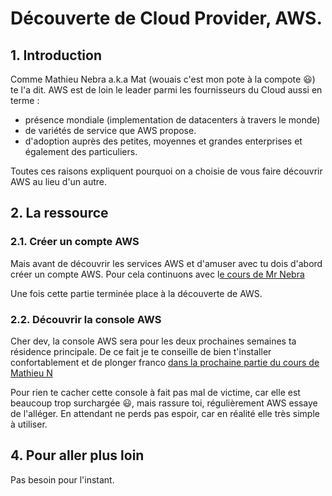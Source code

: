 # Découverte de Cloud Provider, AWS.

## 1. Introduction

Comme Mathieu Nebra a.k.a Mat (wouais c'est mon pote à la compote :smiley:) te l'a dit.
AWS est de loin le leader parmi les fournisseurs du Cloud aussi en terme :
- présence mondiale (implementation de datacenters à travers le monde)
- de variétés de service que AWS propose.
- d'adoption auprès des petites, moyennes et grandes enterprises et également des particuliers.

Toutes ces raisons expliquent pourquoi on a choisie de vous faire découvrir AWS au lieu d'un autre.

## 2. La ressource
### 2.1. Créer un compte AWS

Mais avant de découvrir les services AWS et d'amuser avec tu dois d'abord créer un compte AWS.
Pour cela continuons avec l[e cours de Mr Nebra](https://openclassrooms.com/fr/courses/4810836-decouvrez-le-cloud-avec-amazon-web-services/4811646-creer-un-compte-sur-aws)

Une fois cette partie terminée place à la découverte de AWS.

### 2.2. Découvrir la console AWS
Cher dev, la console AWS sera pour les deux prochaines semaines ta résidence principale. 
De ce fait je te conseille de bien t'installer confortablement et de plonger franco [dans la prochaine partie du cours de Mathieu N](https://openclassrooms.com/fr/courses/4810836-decouvrez-le-cloud-avec-amazon-web-services/4819941-premiers-pas-dans-la-console-aws)

Pour rien te cacher cette console à fait pas mal de victime, car elle est beaucoup trop surchargée :smiley:,
mais rassure toi, régulièrement AWS essaye de l'alléger.
En attendant ne perds pas espoir, car en réalité elle très simple à utiliser.


## 4. Pour aller plus loin
Pas besoin pour l'instant.